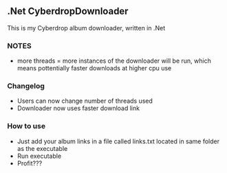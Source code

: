 ## .Net CyberdropDownloader

This is my Cyberdrop album downloader, written in .Net  
### NOTES
- more threads = more instances of the downloader will be run, which means pottentially faster downloads at higher cpu use
### Changelog
- Users can now change number of threads used
- Downloader now uses faster download link
### How to use

- Just add your album links in a file called links.txt located in same folder as the executable
- Run executable
- Profit???


